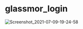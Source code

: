# glassmor_login

![Screenshot_2021-07-09-19-24-58](https://user-images.githubusercontent.com/71395812/125087260-12f6cd00-e0ec-11eb-8733-fea7b943be3d.png)
